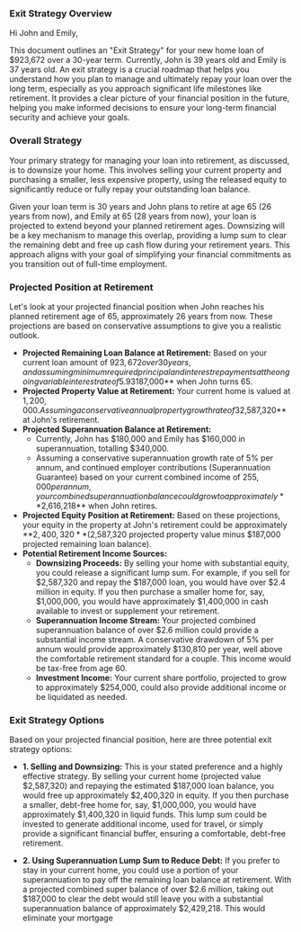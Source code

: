 ### **Exit Strategy Overview**

Hi John and Emily,

This document outlines an "Exit Strategy" for your new home loan of $923,672 over a 30-year term. Currently, John is 39 years old and Emily is 37 years old. An exit strategy is a crucial roadmap that helps you understand how you plan to manage and ultimately repay your loan over the long term, especially as you approach significant life milestones like retirement. It provides a clear picture of your financial position in the future, helping you make informed decisions to ensure your long-term financial security and achieve your goals.

### **Overall Strategy**

Your primary strategy for managing your loan into retirement, as discussed, is to downsize your home. This involves selling your current property and purchasing a smaller, less expensive property, using the released equity to significantly reduce or fully repay your outstanding loan balance.

Given your loan term is 30 years and John plans to retire at age 65 (26 years from now), and Emily at 65 (28 years from now), your loan is projected to extend beyond your planned retirement ages. Downsizing will be a key mechanism to manage this overlap, providing a lump sum to clear the remaining debt and free up cash flow during your retirement years. This approach aligns with your goal of simplifying your financial commitments as you transition out of full-time employment.

### **Projected Position at Retirement**

Let's look at your projected financial position when John reaches his planned retirement age of 65, approximately 26 years from now. These projections are based on conservative assumptions to give you a realistic outlook.

*   **Projected Remaining Loan Balance at Retirement:** Based on your current loan amount of $923,672 over 30 years, and assuming minimum required principal and interest repayments at the ongoing variable interest rate of 5.93% per annum, we project your remaining loan balance to be approximately **$187,000** when John turns 65.
*   **Projected Property Value at Retirement:** Your current home is valued at $1,200,000. Assuming a conservative annual property growth rate of 3% per annum, your home could be worth approximately **$2,587,320** at John's retirement.
*   **Projected Superannuation Balance at Retirement:**
    *   Currently, John has $180,000 and Emily has $160,000 in superannuation, totalling $340,000.
    *   Assuming a conservative superannuation growth rate of 5% per annum, and continued employer contributions (Superannuation Guarantee) based on your current combined income of $255,000 per annum, your combined superannuation balance could grow to approximately **$2,616,218** when John retires.
*   **Projected Equity Position at Retirement:** Based on these projections, your equity in the property at John's retirement could be approximately **$2,400,320** ($2,587,320 projected property value minus $187,000 projected remaining loan balance).
*   **Potential Retirement Income Sources:**
    *   **Downsizing Proceeds:** By selling your home with substantial equity, you could release a significant lump sum. For example, if you sell for $2,587,320 and repay the $187,000 loan, you would have over $2.4 million in equity. If you then purchase a smaller home for, say, $1,000,000, you would have approximately $1,400,000 in cash available to invest or supplement your retirement.
    *   **Superannuation Income Stream:** Your projected combined superannuation balance of over $2.6 million could provide a substantial income stream. A conservative drawdown of 5% per annum would provide approximately $130,810 per year, well above the comfortable retirement standard for a couple. This income would be tax-free from age 60.
    *   **Investment Income:** Your current share portfolio, projected to grow to approximately $254,000, could also provide additional income or be liquidated as needed.

### **Exit Strategy Options**

Based on your projected financial position, here are three potential exit strategy options:

*   **1. Selling and Downsizing:** This is your stated preference and a highly effective strategy. By selling your current home (projected value $2,587,320) and repaying the estimated $187,000 loan balance, you would free up approximately $2,400,320 in equity. If you then purchase a smaller, debt-free home for, say, $1,000,000, you would have approximately $1,400,320 in liquid funds. This lump sum could be invested to generate additional income, used for travel, or simply provide a significant financial buffer, ensuring a comfortable, debt-free retirement.

*   **2. Using Superannuation Lump Sum to Reduce Debt:** If you prefer to stay in your current home, you could use a portion of your superannuation to pay off the remaining loan balance at retirement. With a projected combined super balance of over $2.6 million, taking out $187,000 to clear the debt would still leave you with a substantial superannuation balance of approximately $2,429,218. This would eliminate your mortgage